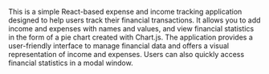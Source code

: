 This is a simple React-based expense and income tracking application designed to help users track their financial transactions. It allows you to add income and expenses with names and values, and view financial statistics in the form of a pie chart created with Chart.js. The application provides a user-friendly interface to manage financial data and offers a visual representation of income and expenses. Users can also quickly access financial statistics in a modal window. 

